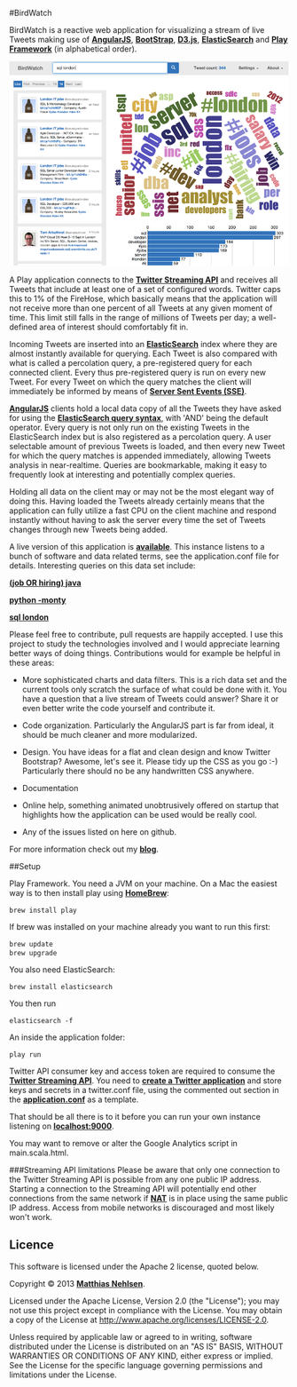 #BirdWatch  

BirdWatch is a reactive web application for visualizing a stream of live Tweets making use of **[AngularJS](http://angularjs.org)**, **[BootStrap](http://getbootstrap.com)**, **[D3.js](http://d3js.org)**, **[ElasticSearch](http://www.elasticsearch.org)** and **[Play Framework](http://www.playframework.com)** (in alphabetical order).    

![Screenshot](./docs/screenshot.png)

A Play application connects to the **[Twitter Streaming API](https://dev.twitter.com/docs/streaming-apis)** and receives all Tweets that include at least one of a set of configured words. Twitter caps this to 1% of the FireHose, which basically means that the application will not receive more than one percent of all Tweets at any given moment of time. This limit still falls in the range of millions of Tweets per day; a well-defined area of interest should comfortably fit in.
 
Incoming Tweets are inserted into an **[ElasticSearch](http://www.elasticsearch.org)** index where they are almost instantly available for querying. Each Tweet is also compared with what is called a percolation query, a pre-registered query for each connected client. Every thus pre-registered query is run on every new Tweet. For every Tweet on which the query matches the client will immediately be informed by means of **[Server Sent Events (SSE)](http://dev.w3.org/html5/eventsource/)**. 

**[AngularJS](http://angularjs.org)** clients hold a local data copy of all the Tweets they have asked for using the 
**[ElasticSearch query syntax](http://www.elasticsearch.org/guide/reference/query-dsl/query-string-query/)**, with 'AND' being the default operator. Every query is not only run on the existing Tweets in the ElasticSearch index but is also registered as a percolation query. A user selectable amount of previous Tweets is loaded, and then every new Tweet for which the query matches is appended immediately, allowing Tweets analysis in near-realtime. Queries are bookmarkable, making it easy to frequently look at interesting and potentially complex queries.

Holding all data on the client may or may not be the most elegant way of doing this. Having loaded the Tweets already certainly means that the application can fully utilize a fast CPU on the client machine and respond instantly without having to ask the server every time the set of Tweets changes through new Tweets being added.  

A live version of this application is **[available](http://birdwatch.matthiasnehlsen.com)**. This instance listens to a bunch of software and data related terms, see the application.conf file for details. Interesting queries on this data set include:

<a target="_blank" href="http://birdwatch.matthiasnehlsen.com/#/(job%20OR%20hiring)%20java"><strong>(job OR hiring) java</strong></a>

<a target="_blank" href="http://birdwatch.matthiasnehlsen.com/#/python%20-monty"><strong>python -monty</strong></a>

<a target="_blank" href="http://birdwatch.matthiasnehlsen.com/#/sql%20london)"><strong>sql london</strong></a>

Please feel free to contribute, pull requests are happily accepted. I use this project to study the technologies involved and I would appreciate learning better ways of doing things. Contributions would for example be helpful in these areas:

- More sophisticated charts and data filters. This is a rich data set and the current tools only scratch the surface of what could be done with it. You have a question that a live stream of Tweets could answer? Share it or even better write the code yourself and contribute it.

- Code organization. Particularly the AngularJS part is far from ideal, it should be much cleaner and more modularized.
 
- Design. You have ideas for a flat and clean design and know Twitter Bootstrap? Awesome, let's see it. Please tidy up the CSS as you go :-) Particularly there should no be any handwritten CSS anywhere.

- Documentation

- Online help, something animated unobtrusively offered on startup that highlights how the application can be used would be really cool. 

- Any of the issues listed on here on github.

For more information check out my **[blog](http://matthiasnehlsen.com)**.

##Setup

Play Framework. You need a JVM on your machine. On a Mac the easiest way is to then install play using **[HomeBrew](http://brew.sh)**: 
 
    brew install play
    
If brew was installed on your machine already you want to run this first: 

    brew update
    brew upgrade

You also need ElasticSearch:
 
    brew install elasticsearch
    
You then run

    elasticsearch -f
    
An inside the application folder:
    
    play run

Twitter API consumer key and access token are required to consume the **[Twitter Streaming API](https://dev.twitter.com/docs/streaming-apis)**. You need to **[create a Twitter application](https://dev.twitter.com/apps)** and store keys and secrets in a twitter.conf file, using the commented out section in the **[application.conf](https://github.com/matthiasn/BirdWatch/blob/master/conf/application.conf)** as a template. 

That should be all there is to it before you can run your own instance listening on **[localhost:9000](http://localhost:9000)**. 

You may want to remove or alter the Google Analytics script in main.scala.html.

###Streaming API limitations 
Please be aware that only one connection to the Twitter Streaming API is possible from any one public IP address. Starting a connection to the Streaming API will potentially end other connections from the same network if **[NAT](http://en.wikipedia.org/wiki/Network_address_translation)** is in place using the same public IP address. Access from mobile networks is discouraged and most likely won't work.

## Licence

This software is licensed under the Apache 2 license, quoted below.

Copyright &copy; 2013 **[Matthias Nehlsen](http://www.matthiasnehlsen.com)**.

Licensed under the Apache License, Version 2.0 (the "License"); you may not use this project except in compliance with the License. You may obtain a copy of the License at http://www.apache.org/licenses/LICENSE-2.0.

Unless required by applicable law or agreed to in writing, software distributed under the License is distributed on an "AS IS" BASIS, WITHOUT WARRANTIES OR CONDITIONS OF ANY KIND, either express or implied. See the License for the specific language governing permissions and limitations under the License.